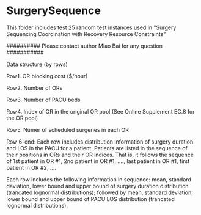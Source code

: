 # SurgerySequence

This folder includes test 25 random test instances used in "Surgery Sequencing Coordination with Recovery Resource Constraints"

##########
Please contact author Miao Bai for any question
###########

Data structure (by rows)

Row1. OR blocking cost ($/hour)

Row2. Number of ORs

Row3. Number of PACU beds

Row4. Index of OR in the original OR pool (See Online Supplement EC.8 for the OR pool)

Row5. Numer of scheduled surgeries in each OR 

Row 6-end: 
Each row includes distribution information of surgery duration and LOS in the PACU for a patient. Patients are listed in the sequence of their positions in ORs and their OR indices. That is, it follows the sequence of 1st patient in OR #1, 2nd patient in OR #1, ...., last patient in OR #1, first patient in OR #2, ....

Each row includes the following information in sequence: mean, standard deviation, lower bound and upper bound of surgery duration distribution (trancated lognormal distributions); followed by  mean, standard deviation, lower bound and upper bound of PACU LOS distribution (trancated lognormal distributions). 

